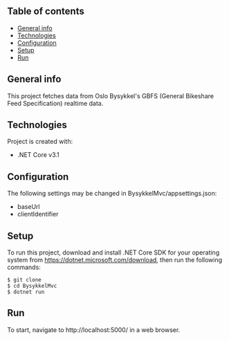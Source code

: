 ﻿## Table of contents
* [General info](#general-info)
* [Technologies](#technologies)
* [Configuration](#configuration)
* [Setup](#setup)
* [Run](#run)

## General info
This project fetches data from Oslo Bysykkel's GBFS (General Bikeshare Feed Specification) realtime data.
	
## Technologies
Project is created with:
* .NET Core v3.1
	
## Configuration
The following settings may be changed in BysykkelMvc/appsettings.json:
- baseUrl
- clientIdentifier

## Setup
To run this project, download and install .NET Core SDK for your operating system from https://dotnet.microsoft.com/download, then run the following commands:

```
$ git clone 
$ cd BysykkelMvc
$ dotnet run
```

## Run
To start, navigate to http://localhost:5000/ in a web browser.
